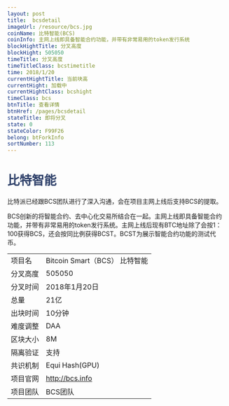 ```yaml
---
layout: post
title:  bcsdetail
imageUrl: /resource/bcs.jpg
coinName: 比特智能(BCS)
coinInfo: 主网上线即具备智能合约功能，并带有非常易用的token发行系统
blockHightTitle: 分叉高度
blockHight: 505050
timeTitle: 分叉高度
timeTitleClass: bcstimetitle
time: 2018/1/20
currentHightTitle: 当前块高
currentHight: 加载中
currentHightClass: bcshight
timeClass: bcs
btnTitle: 查看详情
btnHref: /pages/bcsdetail
stateTitle: 即将分叉
state: 0
stateColor: F99F26
belong: btForkInfo
sortNumber: 113
---
```

<h1 style="color: #2F416A">比特智能</h1>
<p>比特派已经跟BCS团队进行了深入沟通，会在项目主网上线后支持BCS的提取。
</p>
<p>
BCS创新的将智能合约、去中心化交易所结合在一起。主网上线即具备智能合约功能，并带有非常易用的token发行系统。主网上线后现有BTC地址除了会按1：100获得BCS，还会按同比例获得BCST。BCST为展示智能合约功能的测试代币。
</p>
<table class="center">
  <tbody>
    <tr>
        <td class="tablehalf">项目名</td>
        <td class="tablehalf">Bitcoin Smart（BCS） 比特智能</td>
    </tr>
    <tr>
        <td>分叉高度</td>
        <td>505050</td>
    </tr>
    <tr>
        <td>分叉时间</td>
        <td>2018年1月20日</td>
    </tr>
    <tr>
        <td>总量</td>
        <td>21亿</td>
    </tr>
    <tr>
        <td>出块时间</td>
        <td>10分钟</td>
    </tr>
    <tr>
        <td>难度调整</td>
        <td>DAA</td>
    </tr>
    <tr>
        <td>区块大小</td>
        <td>8M</td>
    </tr>
    <tr>
        <td>隔离验证</td>
        <td>支持</td>
    </tr>
    <tr>
        <td>共识机制</td>
        <td>Equi Hash(GPU)</td>
    </tr>
    <tr>
        <td>项目官网</td>
        <td><a href="http://bcs.info" target="_blank">http://bcs.info</a></td>
    </tr>
    <tr>
        <td>项目团队</td>
        <td>BCS团队</td>
    </tr>
  </tbody>
</table>